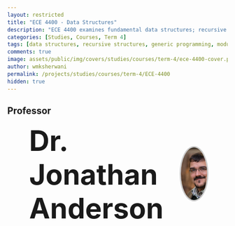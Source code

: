```yaml
---
layout: restricted
title: "ECE 4400 - Data Structures"
description: "ECE 4400 examines fundamental data structures; recursive structures and generic programming techniques; modularity and reusability; time complexity and efficient data structures; procedural abstraction; data abstraction and precise documentation of data structures."
categories: [Studies, Courses, Term 4]
tags: [data structures, recursive structures, generic programming, modularity, time complexity, procedural abstraction, data abstraction]
comments: true
image: assets/public/img/covers/studies/courses/term-4/ece-4400-cover.png
author: wmksherwani
permalink: /projects/studies/courses/term-4/ECE-4400
hidden: true
---
```


## Professor

<html lang="en">
<head>
    <meta charset="UTF-8">
    <meta name="viewport" content="width=device-width, initial-scale=1.0">
</head>
<div id="name-wrapper" style="margin: 0;">
    <div style="display: flex; justify-content: space-between; align-items: center; padding: 0 50px;">
        <div style="font-size: 4rem; font-weight: bold;">Dr. Jonathan Anderson</div>
        <div>
            <img src="assets/public/img/people/Jonathan Anderson.png" alt="Jonathan Anderson" 
                 style="width: 120px; height: 120px; object-fit: cover; border-radius: 50%; border: 3px solid #ccc;">
        </div>
    </div>
</div>
</html>

<!-- <html lang="en">
<head>
    <meta charset="UTF-8">
    <meta name="viewport" content="width=device-width, initial-scale=1.0">
    <title>Star Rating</title>
    <link href="https://cdnjs.cloudflare.com/ajax/libs/font-awesome/6.0.0-beta3/css/all.min.css" rel="stylesheet">
</head>
<div id="star-wrapper" style="margin: 0; display: flex; justify-content: center; align-items: center;">
    <div style="display: flex; justify-content: center; align-items: center; font-size: 50px;">
        <i class="fas fa-star" style="color: gold;"></i>
        <i class="fas fa-star" style="color: gold;"></i>
        <i class="fas fa-star" style="color: gold;"></i>
        <i class="fas fa-star" style="color: gold;"></i>
        <i class="fas fa-star" style="color: gold;"></i>
    </div>
</div>
</html> -->
